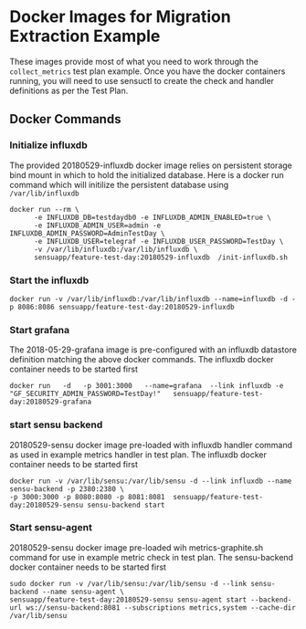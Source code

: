 # Docker Images for Migration Extraction Example
These images provide most of what you need to work through the `collect_metrics` test plan example. Once you have the docker containers running, you will need to use sensuctl to create the check and handler definitions as per the Test Plan.

## Docker Commands

###  Initialize influxdb
The provided 20180529-influxdb docker image relies on persistent storage bind mount in which to hold the initialized database.
Here is a docker run command which will initilize the persistent database using `/var/lib/influxdb`
```
docker run --rm \
      -e INFLUXDB_DB=testdaydb0 -e INFLUXDB_ADMIN_ENABLED=true \
      -e INFLUXDB_ADMIN_USER=admin -e INFLUXDB_ADMIN_PASSWORD=AdminTestDay \
      -e INFLUXDB_USER=telegraf -e INFLUXDB_USER_PASSWORD=TestDay \
      -v /var/lib/influxdb:/var/lib/influxdb \
      sensuapp/feature-test-day:20180529-influxdb  /init-influxdb.sh
```

### Start the influxdb

```
docker run -v /var/lib/influxdb:/var/lib/influxdb --name=influxdb -d -p 8086:8086 sensuapp/feature-test-day:20180529-influxdb
```

### Start grafana
The 2018-05-29-grafana image is pre-configured with an influxdb datastore definition matching the above docker commands. The influxdb docker container needs to be started first

```
docker run   -d   -p 3001:3000   --name=grafana  --link influxdb -e "GF_SECURITY_ADMIN_PASSWORD=TestDay!"   sensuapp/feature-test-day:20180529-grafana
```


### start sensu backend
20180529-sensu docker image pre-loaded with influxdb handler command as used in example metrics handler in test plan. The influxdb docker container needs to be started first
```
docker run -v /var/lib/sensu:/var/lib/sensu -d --link influxdb --name sensu-backend -p 2380:2380 \
-p 3000:3000 -p 8080:8080 -p 8081:8081  sensuapp/feature-test-day:20180529-sensu sensu-backend start
```

### Start sensu-agent
20180529-sensu docker image pre-loaded wih metrics-graphite.sh command for use in example metric check in test plan. The sensu-backend docker container needs to be started first

```
sudo docker run -v /var/lib/sensu:/var/lib/sensu -d --link sensu-backend --name sensu-agent \
sensuapp/feature-test-day:20180529-sensu sensu-agent start --backend-url ws://sensu-backend:8081 --subscriptions metrics,system --cache-dir /var/lib/sensu
```


